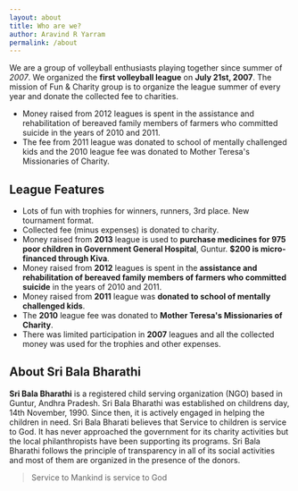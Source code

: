 ```yaml
---
layout: about
title: Who are we?
author: Aravind R Yarram
permalink: /about
---
```


We are a group of volleyball enthusiasts playing together since summer of *2007*. We organized the **first volleyball league** on **July 21st, 2007**. The mission of Fun & Charity group is to organize the league summer of every year and donate the collected fee to charities.

- Money raised from 2012 leagues is spent in the assistance and rehabilitation of bereaved family members of farmers who committed suicide in the years of 2010 and 2011.
- The fee from 2011 league was donated to school of mentally challenged kids and the 2010 league fee was donated to Mother Teresa's Missionaries of Charity.

## League Features

- Lots of fun with trophies for winners, runners, 3rd place. New tournament format.
- Collected fee (minus expenses) is donated to charity.
- Money raised from **2013** league is used to **purchase medicines for 975 poor children in Government General Hospital**, Guntur. **$200 is micro-financed through Kiva**.
- Money raised from **2012** leagues is spent in the **assistance and rehabilitation of bereaved family members of farmers who committed suicide** in the years of 2010 and 2011.
- Money raised from **2011** league was **donated to school of mentally challenged kids**.
- The **2010** league fee was donated to **Mother Teresa's Missionaries of Charity**.
- There was limited participation in **2007** leagues and all the collected money was used for the trophies and other expenses.

## About Sri Bala Bharathi

**Sri Bala Bharathi** is a registered child serving organization (NGO) based in Guntur, Andhra Pradesh. Sri Bala Bharathi was established on childrens day, 14th November, 1990. Since then, it is actively engaged in helping the children in need. Sri Bala Bharati believes that Service to children is service to God. It has never approached the government for its charity activities but the local philanthropists have been supporting its programs. Sri Bala Bharathi follows the principle of transparency in all of its social activities and most of them are organized in the presence of the donors.


> Service to Mankind is service to God
